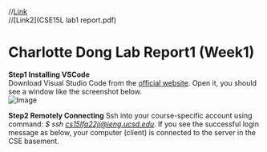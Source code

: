 //[Link](https://github.com/cducsdcse/cse15l-lab-reports/blob/main/CSE15L%20lab1%20report.pdf)  
//[Link2](CSE15L lab1 report.pdf)  
# Charlotte Dong Lab Report1 (Week1)  
  
**Step1 Installing VSCode**  
Download Visual Studio Code from the [official website](https://code.visualstudio.com/download). Open it, you should see a window like the screenshot below.  
![Image](lab1-openvscode.png)  
    
**Step2 Remotely Connecting**
Ssh into your course-specific account using command: *$ ssh cs15lfa22ji@ieng.ucsd.edu*. If you see the successful login message as below, your computer (client) is connected to the server in the CSE basement.  
